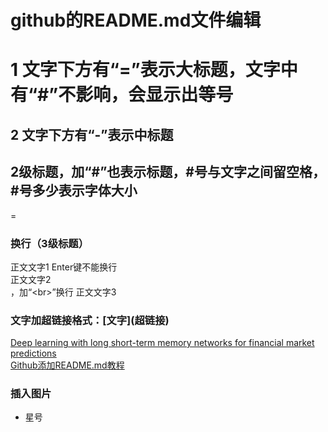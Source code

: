 # github的README.md文件编辑
1 文字下方有“=”表示大标题，文字中有“#”不影响，会显示出等号
==
2 文字下方有“-”表示中标题
-
## 2级标题，加“#”也表示标题，#号与文字之间留空格，#号多少表示字体大小
=
### 换行（3级标题）
正文文字1
Enter键不能换行
<br>正文文字2<br>，加“\<br>”换行
正文文字3<br>
### 文字加超链接格式：\[文字](超链接)
[Deep learning with long short-term memory networks for financial market predictions](https://www.onacademic.com/detail/journal_1000040136103710_a078.html)<br>
[Github添加README.md教程](https://www.cnblogs.com/peihao/p/5269153.html "点击跳转")<br>
### 插入图片
* 星号
